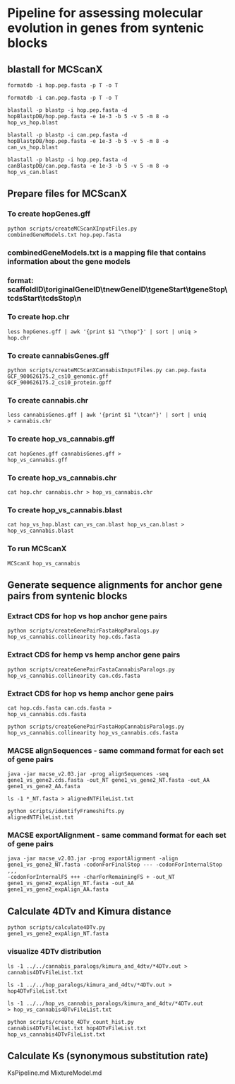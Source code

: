 # Pipeline for assessing molecular evolution in genes from syntenic blocks

## blastall for MCScanX

<code>formatdb -i hop.pep.fasta -p T -o T</code>

<code>formatdb -i can.pep.fasta -p T -o T</code>

<code>blastall -p blastp -i hop.pep.fasta -d hopBlastpDB/hop.pep.fasta -e 1e-3 -b 5 -v 5 -m 8 -o hop_vs_hop.blast</code>

<code>blastall -p blastp -i can.pep.fasta -d hopBlastpDB/hop.pep.fasta -e 1e-3 -b 5 -v 5 -m 8 -o can_vs_hop.blast</code>

<code>blastall -p blastp -i hop.pep.fasta -d canBlastpDB/can.pep.fasta -e 1e-3 -b 5 -v 5 -m 8 -o hop_vs_can.blast</code>


## Prepare files for MCScanX
### To create hopGenes.gff
<code>python scripts/createMCScanXInputFiles.py combinedGeneModels.txt hop.pep.fasta</code>
### combinedGeneModels.txt is a mapping file that contains information about the gene models
### format: scaffoldID\toriginalGeneID\tnewGeneID\tgeneStart\tgeneStop\tcdsStart\tcdsStop\n

### To create hop.chr
<code>less hopGenes.gff | awk '{print $1 "\thop"}' | sort | uniq > hop.chr</code>

### To create cannabisGenes.gff
<code>python scripts/createMCScanXCannabisInputFiles.py can.pep.fasta GCF_900626175.2_cs10_genomic.gff GCF_900626175.2_cs10_protein.gpff</code>

### To create cannabis.chr
<code>less cannabisGenes.gff | awk '{print $1 "\tcan"}' | sort | uniq > cannabis.chr</code>

### To create hop_vs_cannabis.gff
<code>cat hopGenes.gff cannabisGenes.gff > hop_vs_cannabis.gff</code>

### To create hop_vs_cannabis.chr
<code>cat hop.chr cannabis.chr > hop_vs_cannabis.chr</code>

### To create hop_vs_cannabis.blast
<code>cat hop_vs_hop.blast can_vs_can.blast hop_vs_can.blast > hop_vs_cannabis.blast</code>

### To run MCScanX 
<code>MCScanX hop_vs_cannabis</code>


## Generate sequence alignments for anchor gene pairs from syntenic blocks

### Extract CDS for hop vs hop anchor gene pairs 

<code>python scripts/createGenePairFastaHopParalogs.py hop_vs_cannabis.collinearity hop.cds.fasta</code>

### Extract CDS for hemp vs hemp anchor gene pairs

<code>python scripts/createGenePairFastaCannabisParalogs.py hop_vs_cannabis.collinearity can.cds.fasta</code>

### Extract CDS for hop vs hemp anchor gene pairs

<code>cat hop.cds.fasta can.cds.fasta > hop_vs_cannabis.cds.fasta</code>

<code>python scripts/createGenePairFastaHopCannabisParalogs.py hop_vs_cannabis.collinearity hop_vs_cannabis.cds.fasta</code>

### MACSE alignSequences - same command format for each set of gene pairs

<code>java -jar macse_v2.03.jar -prog alignSequences -seq gene1_vs_gene2.cds.fasta -out_NT gene1_vs_gene2_NT.fasta -out_AA gene1_vs_gene2_AA.fasta</code>

<code>ls -1 *_NT.fasta > alignedNTFileList.txt</code>

<code>python scripts/identifyFrameshifts.py alignedNTFileList.txt</code>


### MACSE exportAlignment - same command format for each set of gene pairs

<code>java -jar macse_v2.03.jar -prog exportAlignment -align gene1_vs_gene2_NT.fasta -codonForFinalStop --- -codonForInternalStop ,,, -codonForInternalFS +++ -charForRemainingFS + -out_NT gene1_vs_gene2_expAlign_NT.fasta -out_AA gene1_vs_gene2_expAlign_AA.fasta</code>

## Calculate 4DTv and Kimura distance
<code>python scripts/calculate4DTv.py gene1_vs_gene2_expAlign_NT.fasta</code>

### visualize 4DTv distribution

<code>ls -1 ../../cannabis_paralogs/kimura_and_4dtv/*4DTv.out > cannabis4DTvFileList.txt</code>

<code>ls -1 ../../hop_paralogs/kimura_and_4dtv/*4DTv.out > hop4DTvFileList.txt</code>

<code>ls -1 ../../hop_vs_cannabis_paralogs/kimura_and_4dtv/*4DTv.out > hop_vs_cannabis4DTvFileList.txt</code>

<code>python scripts/create_4DTv_count_hist.py cannabis4DTvFileList.txt hop4DTvFileList.txt hop_vs_cannabis4DTvFileList.txt</code>

## Calculate Ks (synonymous substitution rate)
KsPipeline.md
MixtureModel.md

